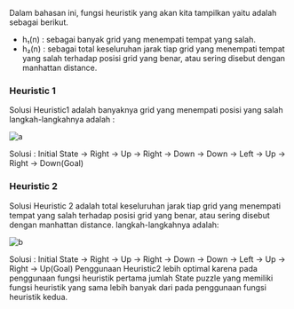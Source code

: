 Dalam bahasan ini, fungsi heuristik yang akan kita tampilkan yaitu adalah sebagai berikut.
- h₁(n) : sebagai banyak grid yang menempati tempat yang salah.
- h₂(n) : sebagai total keseluruhan jarak tiap grid yang menempati tempat yang salah terhadap posisi grid yang benar, atau sering disebut dengan manhattan distance.

### Heuristic 1
Solusi Heuristic1 adalah banyaknya grid yang menempati posisi yang salah
langkah-langkahnya adalah :

![a](https://user-images.githubusercontent.com/52326074/77029102-58f6c180-69cd-11ea-9571-7a69fe89de7d.PNG)

Solusi : Initial State -> Right -> Up -> Right -> Down -> Down -> Left -> Up -> Right -> Down(Goal)

### Heuristic 2
Solusi Heuristic 2 adalah total keseluruhan jarak tiap grid yang menempati tempat yang salah terhadap posisi grid yang benar, atau sering disebut dengan manhattan distance.
langkah-langkahnya adalah:

![b](https://user-images.githubusercontent.com/52326074/77029181-8f344100-69cd-11ea-9799-24cda528fdd5.PNG)

Solusi : Initial State -> Right -> Up -> Right -> Down -> Down -> Left -> Up -> Right -> Up(Goal)
Penggunaan Heuristic2 lebih optimal karena pada penggunaan fungsi heuristik pertama jumlah State puzzle yang memiliki fungsi heuristik yang sama lebih banyak dari pada penggunaan fungsi heuristik kedua.
